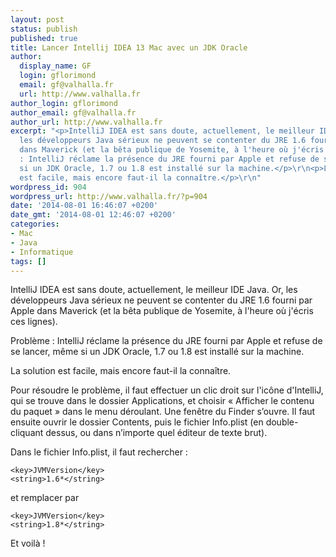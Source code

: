 ```yaml
---
layout: post
status: publish
published: true
title: Lancer Intellij IDEA 13 Mac avec un JDK Oracle
author:
  display_name: GF
  login: gflorimond
  email: gf@valhalla.fr
  url: http://www.valhalla.fr
author_login: gflorimond
author_email: gf@valhalla.fr
author_url: http://www.valhalla.fr
excerpt: "<p>IntelliJ IDEA est sans doute, actuellement, le meilleur IDE Java. Or,
  les développeurs Java sérieux ne peuvent se contenter du JRE 1.6 fourni par Apple
  dans Maverick (et la bêta publique de Yosemite, à l'heure où j'écris ces lignes).</p>\r\n<p>Problème
  : IntelliJ réclame la présence du JRE fourni par Apple et refuse de se lancer, même
  si un JDK Oracle, 1.7 ou 1.8 est installé sur la machine.</p>\r\n<p>La solution
  est facile, mais encore faut-il la connaître.</p>\r\n"
wordpress_id: 904
wordpress_url: http://www.valhalla.fr/?p=904
date: '2014-08-01 16:46:07 +0200'
date_gmt: '2014-08-01 12:46:07 +0200'
categories:
- Mac
- Java
- Informatique
tags: []
---
```

<p>IntelliJ IDEA est sans doute, actuellement, le meilleur IDE Java. Or, les développeurs Java sérieux ne peuvent se contenter du JRE 1.6 fourni par Apple dans Maverick (et la bêta publique de Yosemite, à l'heure où j'écris ces lignes).</p>
<p>Problème : IntelliJ réclame la présence du JRE fourni par Apple et refuse de se lancer, même si un JDK Oracle, 1.7 ou 1.8 est installé sur la machine.</p>
<p>La solution est facile, mais encore faut-il la connaître.</p>
<p><a id="more"></a><a id="more-904"></a></p>
<p>Pour résoudre le problème, il faut effectuer un clic droit sur l'icône d'IntelliJ, qui se trouve dans le dossier Applications, et choisir « Afficher le contenu du paquet » dans le menu déroulant. Une fenêtre du Finder s’ouvre. Il faut ensuite ouvrir le dossier Contents, puis le fichier Info.plist (en double-cliquant dessus, ou dans n’importe quel éditeur de texte brut).</p>
<p>Dans le fichier Info.plist, il faut rechercher :</p>
<p><code>&lt;key&gt;JVMVersion&lt;/key&gt;</code><br /><code>&lt;string&gt;1.6*&lt;/string&gt;</code></p>
<p>et remplacer par</p>
<p><code>&lt;key&gt;JVMVersion&lt;/key&gt;</code><br /><code>&lt;string&gt;1.8*&lt;/string&gt;</code></p>
<p>Et voilà !</p>
